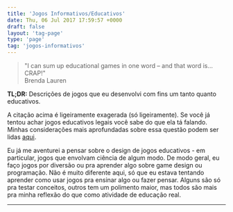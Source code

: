 ```yaml
---
title: 'Jogos Informativos/Educativos'
date: Thu, 06 Jul 2017 17:59:57 +0000
draft: false
layout: 'tag-page'
type: 'page'
tag: 'jogos-informativos'
---
```


> "I can sum up educational games in one word – and that word is... CRAP!"  
> Brenda Lauren

**TL;DR:** Descrições de jogos que eu desenvolvi com fins um tanto quanto educativos.

A citação acima é ligeiramente exagerada (só ligeiramente). Se você já tentou achar jogos educativos legais você sabe do que ela tá falando. Minhas considerações mais aprofundadas sobre essa questão podem ser lidas [aqui](/jogos-informativos/sobre-jogos-educativos/).

Eu já me aventurei a pensar sobre o design de jogos educativos - em particular, jogos que envolvam ciência de algum modo. De modo geral, eu faço jogos por diversão ou pra aprender algo sobre game design ou programação. Não é muito diferente aqui, só que eu estava tentando aprender como usar jogos pra ensinar algo ou fazer pensar. Alguns são só pra testar conceitos, outros tem um polimento maior, mas todos são mais pra minha reflexão do que como atividade de educação real.

<hr>
